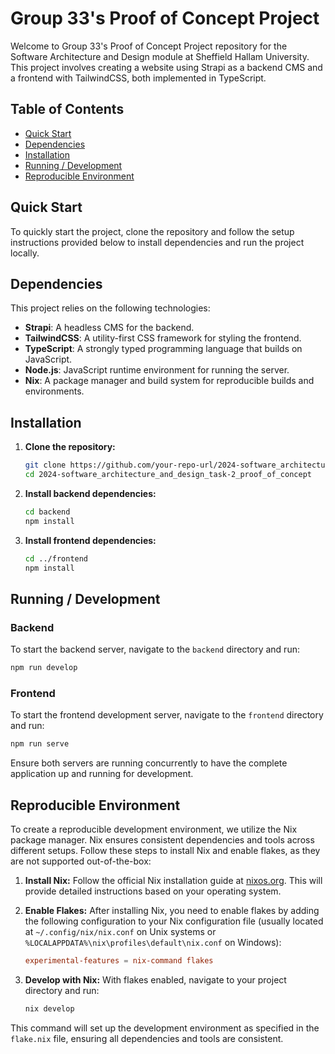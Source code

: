 # Group 33's Proof of Concept Project

Welcome to Group 33's Proof of Concept Project repository for the Software Architecture and Design module at Sheffield Hallam University. This project involves creating a website using Strapi as a backend CMS and a frontend with TailwindCSS, both implemented in TypeScript.

## Table of Contents

- [Quick Start](#quick-start)
- [Dependencies](#dependencies)
- [Installation](#installation)
- [Running / Development](#running--development)
- [Reproducible Environment](#reproducible-environment)

## Quick Start

To quickly start the project, clone the repository and follow the setup instructions provided below to install dependencies and run the project locally.

## Dependencies

This project relies on the following technologies:

- **Strapi**: A headless CMS for the backend.
- **TailwindCSS**: A utility-first CSS framework for styling the frontend.
- **TypeScript**: A strongly typed programming language that builds on JavaScript.
- **Node.js**: JavaScript runtime environment for running the server.
- **Nix**: A package manager and build system for reproducible builds and environments.

## Installation

1. **Clone the repository:**

   ```bash
   git clone https://github.com/your-repo-url/2024-software_architecture_and_design_task-2_proof_of_concept.git
   cd 2024-software_architecture_and_design_task-2_proof_of_concept
   ```

2. **Install backend dependencies:**

   ```bash
   cd backend
   npm install
   ```

3. **Install frontend dependencies:**

   ```bash
   cd ../frontend
   npm install
   ```

## Running / Development

### Backend

To start the backend server, navigate to the `backend` directory and run:

```bash
npm run develop
```

### Frontend

To start the frontend development server, navigate to the `frontend` directory and run:

```bash
npm run serve
```

Ensure both servers are running concurrently to have the complete application up and running for development.

## Reproducible Environment

To create a reproducible development environment, we utilize the Nix package manager. Nix ensures consistent dependencies and tools across different setups. Follow these steps to install Nix and enable flakes, as they are not supported out-of-the-box:

1. **Install Nix:**
   Follow the official Nix installation guide at [nixos.org](https://nixos.org/download/). This will provide detailed instructions based on your operating system.

2. **Enable Flakes:**
   After installing Nix, you need to enable flakes by adding the following configuration to your Nix configuration file (usually located at `~/.config/nix/nix.conf` on Unix systems or `%LOCALAPPDATA%\nix\profiles\default\nix.conf` on Windows):

   ```conf
   experimental-features = nix-command flakes
   ```

3. **Develop with Nix:**
   With flakes enabled, navigate to your project directory and run:

   ```bash
   nix develop
   ```

This command will set up the development environment as specified in the `flake.nix` file, ensuring all dependencies and tools are consistent.
